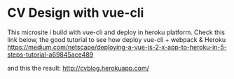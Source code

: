 # CV Design with vue-cli
This microsite i build with vue-cli and deploy in heroku platform.
Check this link below, the good tutorial to see how deploy vue-cli + webpack & Heroku
https://medium.com/netscape/deploying-a-vue-js-2-x-app-to-heroku-in-5-steps-tutorial-a69845ace489

and this the result:
http://cvblog.herokuapp.com/